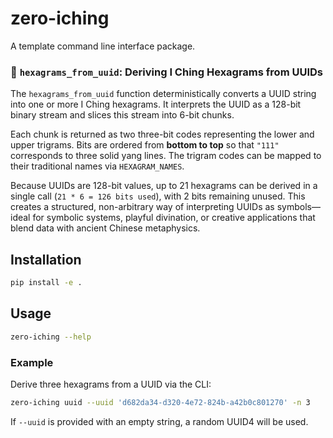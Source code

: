 # zero-iching

A template command line interface package.

### 🔢 `hexagrams_from_uuid`: Deriving I Ching Hexagrams from UUIDs

The `hexagrams_from_uuid` function deterministically converts a UUID string into one or more I Ching hexagrams. It interprets the UUID as a 128-bit binary stream and slices this stream into 6-bit chunks.

Each chunk is returned as two three-bit codes representing the lower and upper trigrams. Bits are ordered from **bottom to top** so that `"111"` corresponds to three solid yang lines. The trigram codes can be mapped to their traditional names via `HEXAGRAM_NAMES`.

Because UUIDs are 128-bit values, up to 21 hexagrams can be derived in a single call (`21 * 6 = 126 bits used`), with 2 bits remaining unused. This creates a structured, non-arbitrary way of interpreting UUIDs as symbols—ideal for symbolic systems, playful divination, or creative applications that blend data with ancient Chinese metaphysics.


## Installation

```bash
pip install -e .
```

## Usage

```bash
zero-iching --help
```

### Example

Derive three hexagrams from a UUID via the CLI:

```bash
zero-iching uuid --uuid 'd682da34-d320-4e72-824b-a42b0c801270' -n 3
```

If `--uuid` is provided with an empty string, a random UUID4 will be used.
